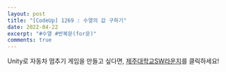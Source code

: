 ```yaml
---
layout: post
title: "[CodeUp] 1269 : 수열의 값 구하기"
date: 2022-04-22
excerpt: "#수열 #반복문(for문)"
comments: true
---
```


Unity로 자동차 멈추기 게임을 만들고 싶다면, [제주대학교SW라운지](https://www.youtube.com/watch?v=AZTFnGEHaLc)를 클릭하세요!
